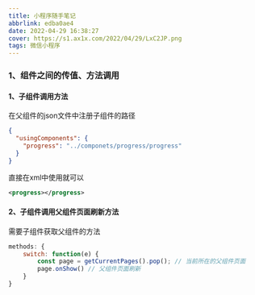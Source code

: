 ```yaml
---
title: 小程序随手笔记
abbrlink: edba0ae4
date: 2022-04-29 16:38:27
cover: https://s1.ax1x.com/2022/04/29/LxC2JP.png
tags: 微信小程序
---
```

### 1、组件之间的传值、方法调用
#### 1、子组件调用方法
在父组件的json文件中注册子组件的路径
```json
{
  "usingComponents": {
    "progress": "../componets/progress/progress"
  }
}
```
直接在xml中使用就可以
```xml
<progress></progress>
```
#### 2、子组件调用父组件页面刷新方法
需要子组件获取父组件的方法
``` js
methods: {
    switch: function(e) {
        const page = getCurrentPages().pop(); // 当前所在的父组件页面
        page.onShow() // 父组件页面刷新       
    }
}
```
